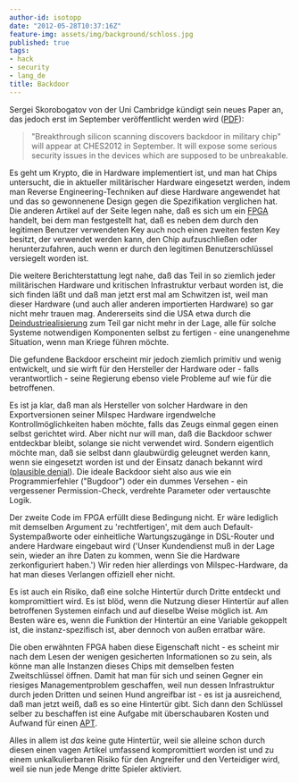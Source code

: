 ```yaml
---
author-id: isotopp
date: "2012-05-28T10:37:16Z"
feature-img: assets/img/background/schloss.jpg
published: true
tags:
- hack
- security
- lang_de
title: Backdoor
---
```

Sergei Skorobogatov von der Uni Cambridge kündigt sein neues Paper an, das
jedoch erst im September veröffentlicht werden wird ([PDF](https://www.cl.cam.ac.uk/~sps32/ches2012-backdoor.pdf)): 

> "Breakthrough silicon scanning discovers backdoor in military chip" will
> appear at CHES2012 in September.  It will expose some serious security
> issues in the devices which are supposed to be unbreakable.

Es geht um Krypto, die in Hardware implementiert ist, und man hat Chips
untersucht, die in aktueller militärischer Hardware eingesetzt werden, indem
man Reverse Engineering-Techniken auf diese Hardware angewendet hat und das
so gewonnenene Design gegen die Spezifikation verglichen hat.  Die anderen
Artikel auf der Seite legen nahe, daß es sich um ein 
[FPGA](http://de.wikipedia.org/wiki/Field_Programmable_Gate_Array)
handelt, bei dem man festgestellt hat, daß es neben dem durch den legitimen
Benutzer verwendeten Key auch noch einen zweiten festen Key besitzt, der
verwendet werden kann, den Chip aufzuschließen oder herunterzufahren, auch
wenn er durch den legitimen Benutzerschlüssel versiegelt worden ist.

Die weitere Berichterstattung legt nahe, daß das Teil in so ziemlich jeder
militärischen Hardware und kritischen Infrastruktur verbaut worden ist, die
sich finden läßt und daß man jetzt erst mal am Schwitzen ist, weil man
dieser Hardware (und auch aller anderen importierten Hardware) so gar nicht
mehr trauen mag.  Andererseits sind die USA etwa durch die 
[Deindustriealisierung](http://www.zeit.de/2011/12/USA-Deindustrialisierung)
zum Teil gar nicht mehr in der Lage, alle für solche Systeme notwendigen
Komponenten selbst zu fertigen - eine unangenehme Situation, wenn man Kriege
führen möchte.

Die gefundene Backdoor erscheint mir jedoch ziemlich primitiv und wenig
entwickelt, und sie wirft für den Hersteller der Hardware oder - falls
verantwortlich - seine Regierung ebenso viele Probleme auf wie für die
betroffenen.

Es ist ja klar, daß man als Hersteller von solcher Hardware in den
Exportversionen seiner Milspec Hardware irgendwelche Kontrollmöglichkeiten
haben möchte, falls das Zeugs einmal gegen einen selbst gerichtet wird. 
Aber nicht nur will man, daß die Backdoor schwer entdeckbar bleibt, solange
sie nicht verwendet wird.  Sondern eigentlich möchte man, daß sie selbst
dann glaubwürdig geleugnet werden kann, wenn sie eingesetzt worden ist und
der Einsatz danach bekannt wird 
([plausible denial](http://en.wikipedia.org/wiki/Plausible_deniability)).
Die ideale Backdoor sieht also aus wie ein Programmierfehler ("Bugdoor")
oder ein dummes Versehen - ein vergessener Permission-Check, verdrehte
Parameter oder vertauschte Logik.

Der zweite Code im FPGA erfüllt diese Bedingung nicht.  Er wäre lediglich
mit demselben Argument zu 'rechtfertigen', mit dem auch
Default-Systempaßworte oder einheitliche Wartungszugänge in DSL-Router und
andere Hardware eingebaut wird ('Unser Kundendienst muß in der Lage sein,
wieder an ihre Daten zu kommen, wenn Sie die Hardware zerkonfiguriert
haben.') Wir reden hier allerdings von Milspec-Hardware, da hat man dieses
Verlangen offiziell eher nicht.

Es ist auch ein Risiko, daß eine solche Hintertür durch Dritte entdeckt und
kompromittiert wird.  Es ist blöd, wenn die Nutzung dieser Hintertür auf
allen betroffenen Systemen einfach und auf dieselbe Weise möglich ist.  Am
Besten wäre es, wenn die Funktion der Hintertür an eine Variable gekoppelt
ist, die instanz-spezifisch ist, aber dennoch von außen erratbar wäre.

Die oben erwähnten FPGA haben diese Eigenschaft nicht - es scheint mir nach
dem Lesen der wenigen gesicherten Informationen so zu sein, als könne man
alle Instanzen dieses Chips mit demselben festen Zweitschlüssel öffnen. 
Damit hat man für sich und seinen Gegner ein riesiges Managementproblem
geschaffen, weil nun dessen Infrastruktur durch jeden Dritten und seinen
Hund angreifbar ist - es ist ja ausreichend, daß man jetzt weiß, daß es so
eine Hintertür gibt.  Sich dann den Schlüssel selber zu beschaffen ist eine
Aufgabe mit überschaubaren Kosten und Aufwand für einen 
[APT](http://en.wikipedia.org/wiki/Advanced_persistent_threat).

Alles in allem ist _das_ keine gute Hintertür, weil sie alleine schon
durch diesen einen vagen Artikel umfassend kompromittiert worden ist und zu
einem unkalkulierbaren Risiko für den Angreifer und den Verteidiger wird,
weil sie nun jede Menge dritte Spieler aktiviert.
